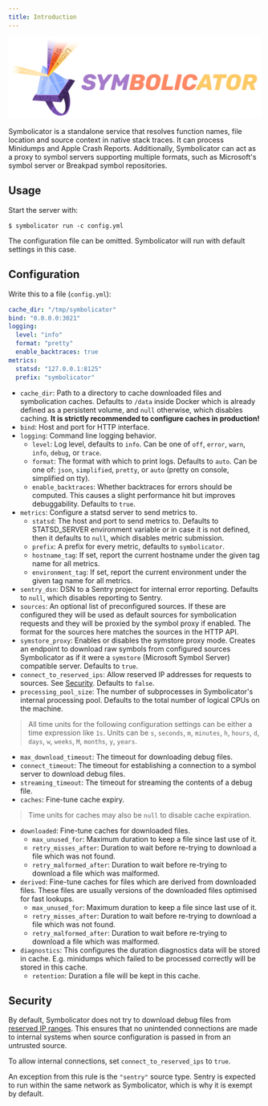 ```yaml
---
title: Introduction
---
```


<p align="center">
    <img src="https://github.com/getsentry/symbolicator/raw/master/artwork/logo.png" width="520" alt="Symbolicator">
    <br />
</p>

Symbolicator is a standalone service that resolves function names, file location
and source context in native stack traces. It can process Minidumps and Apple
Crash Reports. Additionally, Symbolicator can act as a proxy to symbol servers
supporting multiple formats, such as Microsoft's symbol server or Breakpad
symbol repositories.

## Usage

Start the server with:

```shell
$ symbolicator run -c config.yml
```

The configuration file can be omitted. Symbolicator will run with default
settings in this case.

## Configuration

Write this to a file (`config.yml`):

```yaml
cache_dir: "/tmp/symbolicator"
bind: "0.0.0.0:3021"
logging:
  level: "info"
  format: "pretty"
  enable_backtraces: true
metrics:
  statsd: "127.0.0.1:8125"
  prefix: "symbolicator"
```

- `cache_dir`: Path to a directory to cache downloaded files and symbolication
  caches. Defaults to `/data` inside Docker which is already defined as a
  persistent volume, and `null` otherwise, which disables caching. **It is
  strictly recommended to configure caches in production!**
- `bind`: Host and port for HTTP interface.
- `logging`: Command line logging behavior.
    - `level`: Log level, defaults to `info`. Can be one of `off`, `error`,
      `warn`, `info`, `debug`, or `trace`.
    - `format`: The format with which to print logs. Defaults to `auto`. Can be
      one of: `json`, `simplified`, `pretty`, or `auto` (pretty on console,
      simplified on tty).
    - `enable_backtraces`: Whether backtraces for errors should be computed. This
      causes a slight performance hit but improves debuggability. Defaults to
      `true`.
- `metrics`: Configure a statsd server to send metrics to.
    - `statsd`: The host and port to send metrics to. Defaults to STATSD_SERVER
      environment variable or in case it is not defined, then it defaults to `null`,
      which disables metric submission.
    - `prefix`: A prefix for every metric, defaults to `symbolicator`.
    - `hostname_tag`: If set, report the current hostname under the given tag name for all metrics.
    - `environment_tag`: If set, report the current environment under the given tag name for all metrics.
- `sentry_dsn`: DSN to a Sentry project for internal error reporting. Defaults
  to `null`, which disables reporting to Sentry.
- `sources`: An optional list of preconfigured sources. If these are configured
  they will be used as default sources for symbolication requests and they will
  be proxied by the symbol proxy if enabled. The format for the sources here
  matches the sources in the HTTP API.
- `symstore_proxy`: Enables or disables the symstore proxy mode. Creates an
  endpoint to download raw symbols from configured sources Symbolicator as if it
  were a `symstore` (Microsoft Symbol Server) compatible server. Defaults to
  `true`.
- `connect_to_reserved_ips`: Allow reserved IP addresses for requests to
  sources. See [Security](#security). Defaults to `false`.
- `processing_pool_size`: The number of subprocesses in Symbolicator's internal
  processing pool. Defaults to the total number of logical CPUs on the machine.

> All time units for the following configuration settings can be either a time
expression like `1s`.  Units can be `s`, `seconds`, `m`, `minutes`, `h`,
`hours`, `d`, `days`, `w`, `weeks`, `M`, `months`, `y`, `years`.

- `max_download_timeout`: The timeout for downloading debug files.
- `connect_timeout`: The timeout for establishing a connection to a symbol
  server to download debug files.
- `streaming_timeout`: The timeout for streaming the contents of a debug file.
- `caches`: Fine-tune cache expiry.

> Time units for caches may also be `null` to disable cache expiration.

  - `downloaded`: Fine-tune caches for downloaded files.
     - `max_unused_for`: Maximum duration to keep a file since last
       use of it.
     - `retry_misses_after`: Duration to wait before re-trying to
       download a file which was not found.
     - `retry_malformed_after`: Duration to wait before re-trying to
       download a file which was malformed.
  - `derived`: Fine-tune caches for files which are derived from
    downloaded files.  These files are usually versions of the
    downloaded files optimised for fast lookups.
    - `max_unused_for`: Maximum duration to keep a file since last
      use of it.
    - `retry_misses_after`: Duration to wait before re-trying to
      download a file which was not found.
    - `retry_malformed_after`: Duration to wait before re-trying to
      download a file which was malformed.
  - `diagnostics`: This configures the duration diagnostics data
    will be stored in cache.  E.g. minidumps which failed to be
    processed correctly will be stored in this cache.
    - `retention`: Duration a file will be kept in this cache.

## Security

By default, Symbolicator does not try to download debug files from [reserved IP
ranges](https://en.wikipedia.org/wiki/Reserved_IP_addresses). This ensures that
no unintended connections are made to internal systems when source configuration
is passed in from an untrusted source.

To allow internal connections, set `connect_to_reserved_ips` to `true`.

An exception from this rule is the `"sentry"` source type. Sentry is expected to
run within the same network as Symbolicator, which is why it is exempt by
default.
